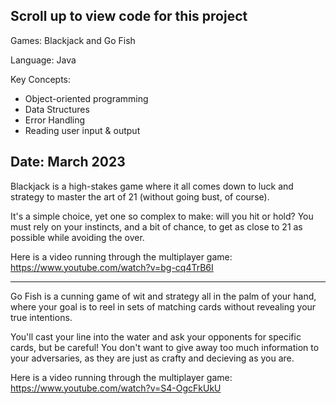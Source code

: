 Scroll up to view code for this project 
---------------------------------------

Games: Blackjack and Go Fish

Language: Java

Key Concepts: 
- Object-oriented programming
- Data Structures
- Error Handling
- Reading user input & output

Date: March 2023
------------------------------

Blackjack is a high-stakes game where it all comes down to luck and strategy to master the art of 21 (without going bust, of course).

It's a simple choice, yet one so complex to make: will you hit or hold? You must rely on your instincts, and a bit of chance, to get as close to 21 as possible while avoiding the over.

Here is a video running through the multiplayer game: https://www.youtube.com/watch?v=bg-cq4TrB6I

-----------------------------------------------------------------------------------------------------------------------------------------------------------------------------------------

Go Fish is a cunning game of wit and strategy all in the palm of your hand, where your goal is to reel in sets of matching cards without revealing your true intentions.

You'll cast your line into the water and ask your opponents for specific cards, but be careful! You don't want to give away too much information to your adversaries, as they are just as crafty and decieving as you are.

Here is a video running through the multiplayer game: https://www.youtube.com/watch?v=S4-OgcFkUkU
